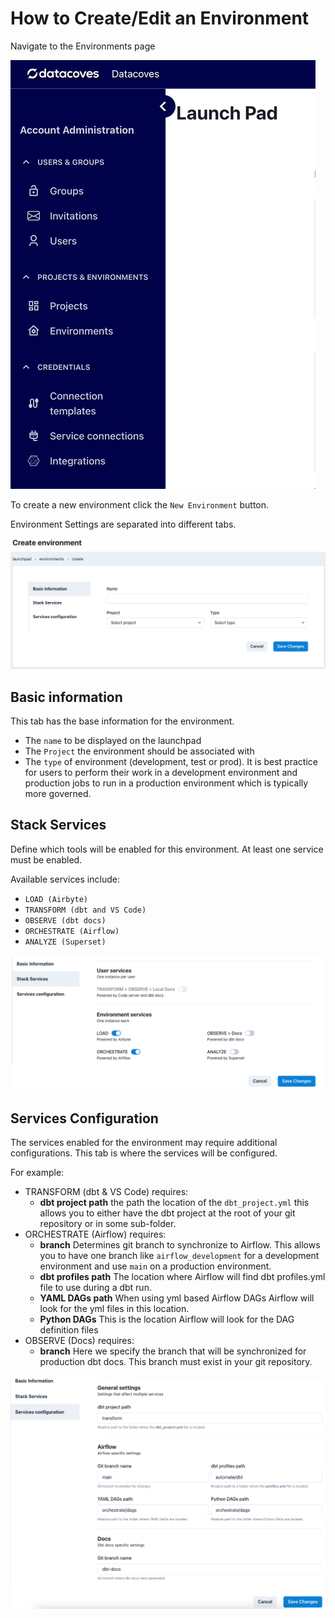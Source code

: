 # How to Create/Edit an Environment

Navigate to the Environments page

![Environments](../assets/menu_environments.gif)

To create a new environment click the `New Environment` button.

Environment Settings are separated into different tabs.

![Environments Create or Edit Page](../assets/environments_editnew_page.png)

## Basic information
This tab has the base information for the environment.

  - The `name` to be displayed on the launchpad
  - The `Project` the environment should be associated with
  - The `type` of environment (development, test or prod). It is best practice for users to perform their work in a development environment and production jobs to run in a production environment which is typically more governed.

## Stack Services
Define which tools will be enabled for this environment. At least one service must be enabled. 

Available services include:
- `LOAD (Airbyte)`
- `TRANSFORM (dbt and VS Code)`
- `OBSERVE (dbt docs)`
- `ORCHESTRATE (Airflow)`
- `ANALYZE (Superset)`

![Environments Create or Edit Stack Services](../assets/environments_editnew_stackservices.png)

## Services Configuration
The services enabled for the environment may require additional configurations. This tab is where the services will be configured. 
  
For example: 

- TRANSFORM (dbt & VS Code) requires:
  -  **dbt project path** the path the location of the `dbt_project.yml` this allows you to either have the dbt project at the root of your git repository or in some sub-folder.
- ORCHESTRATE (Airflow) requires: 
  - **branch** Determines git branch to synchronize to Airflow. This allows you to have one branch like `airflow_development` for a development environment and use `main` on a production environment.
  - **dbt profiles path** The location where Airflow will find dbt profiles.yml file to use during a dbt run.
  - **YAML DAGs path** When using yml based Airflow DAGs Airflow will look for the yml files in this location.
  - **Python DAGs** This is the location Airflow will look for the DAG definition files
- OBSERVE (Docs) requires:
  -  **branch** Here we specify the branch that will be synchronized for production dbt docs. This branch must exist in your git repository.
  
![Environments Create or Edit Services Configuration](../assets/environments_editnew_servicesconfig.png)
